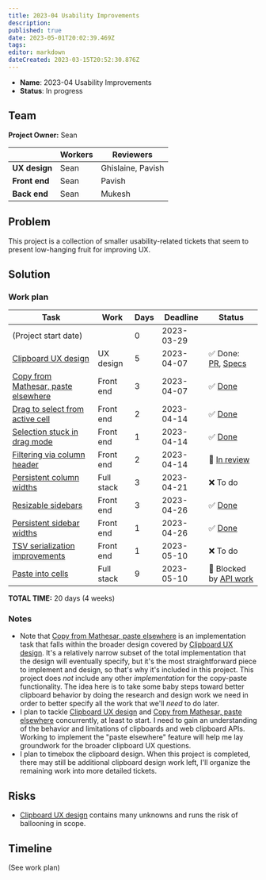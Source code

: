 ```yaml
---
title: 2023-04 Usability Improvements
description: 
published: true
date: 2023-05-01T20:02:39.469Z
tags: 
editor: markdown
dateCreated: 2023-03-15T20:52:30.876Z
---
```


- **Name**: 2023-04 Usability Improvements
- **Status**: In progress

## Team

**Project Owner:**  Sean 

|               | Workers | Reviewers         |
| --            | --      | --                |
| **UX design** | Sean    | Ghislaine, Pavish |
| **Front end** | Sean    | Pavish            |
| **Back end**  | Sean    | Mukesh            |

## Problem

This project is a collection of smaller usability-related tickets that seem to present low-hanging fruit for improving UX.

## Solution

### Work plan

| Task                                        | Work       | Days | Deadline   | Status |
| --                                          | --         | --   | --         | --     |
| (Project start date)                        |            | 0    | 2023-03-29 |    |
| [Clipboard UX design][2377]                 | UX design  | 5    | 2023-04-07 | ✅ Done: [PR][w-90], [Specs][spec] |
| [Copy from Mathesar, paste elsewhere][1688] | Front end  | 3    | 2023-04-07 | ✅ [Done][2773] |
| [Drag to select from active cell][1885]     | Front end  | 2    | 2023-04-14 | ✅ [Done][2792] |
| [Selection stuck in drag mode][1917]        | Front end  | 1    | 2023-04-14 | ✅ [Done][1917-done] |
| [Filtering via column header][2232]         | Front end  | 2    | 2023-04-14 | 🔬 [In review][2782] |
| [Persistent column widths][1421]            | Full stack | 3    | 2023-04-21 | ❌ To do |
| [Resizable sidebars][2362]                  | Front end  | 3    | 2023-04-26 | ✅ [Done][2808] |
| [Persistent sidebar widths][2387]           | Front end  | 1    | 2023-04-26 | ✅ [Done][2808] |
| [TSV serialization improvements][2811]      | Front end  | 1    | 2023-05-10 | ❌ To do |
| [Paste into cells][2812]                    | Full stack | 9    | 2023-05-10 | 🛑 Blocked by [API work][2844] |

**TOTAL TIME:**  20 days (4 weeks)

### Notes

- Note that [Copy from Mathesar, paste elsewhere][1688] is an implementation task that falls within the broader design covered by [Clipboard UX design][2377]. It's a relatively narrow subset of the total implementation that the design will eventually specify, but it's the most straightforward piece to implement and design, so that's why it's included in this project. This project does _not_ include any other _implementation_ for the copy-paste functionality. The idea here is to take some baby steps toward better clipboard behavior by doing the research and design work we need in order to better specify all the work that we'll _need_ to do later.
- I plan to tackle [Clipboard UX design][2377] and [Copy from Mathesar, paste elsewhere][1688] concurrently, at least to start. I need to gain an understanding of the behavior and limitations of clipboards and web clipboard APIs. Working to implement the "paste elsewhere" feature will help me lay groundwork for the broader clipboard UX questions.
- I plan to timebox the clipboard design. When this project is completed, there may still be additional clipboard design work left, I'll organize the remaining work into more detailed tickets.

## Risks

- [Clipboard UX design][2377] contains many unknowns and runs the risk of ballooning in scope.

## Timeline

(See work plan)

[1421]: https://github.com/centerofci/mathesar/issues/1421
[1688]: https://github.com/centerofci/mathesar/issues/1688
[1885]: https://github.com/centerofci/mathesar/issues/1885
[1917-done]: https://github.com/centerofci/mathesar/issues/1917#issuecomment-1505572348
[1917]: https://github.com/centerofci/mathesar/issues/1917
[2232]: https://github.com/centerofci/mathesar/issues/2232
[2362]: https://github.com/centerofci/mathesar/issues/2362
[2377]: https://github.com/centerofci/mathesar/issues/2377
[2387]: https://github.com/centerofci/mathesar/issues/2387
[2773]: https://github.com/centerofci/mathesar/pull/2773
[2782]: https://github.com/centerofci/mathesar/pull/2782
[2792]: https://github.com/centerofci/mathesar/pull/2792
[2808]: https://github.com/centerofci/mathesar/pull/2808
[2811]: https://github.com/centerofci/mathesar/issues/2811
[2812]: https://github.com/centerofci/mathesar/issues/2812
[spec]: https://wiki.mathesar.org/en/design/specs/clipboard-interactions
[w-90]: https://github.com/centerofci/mathesar-wiki/pull/90
[2844]: https://github.com/centerofci/mathesar/issues/2844

